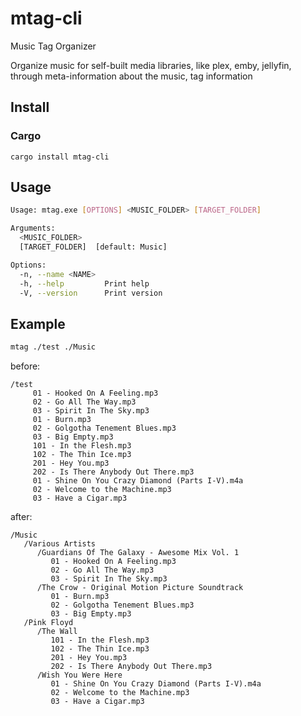 # mtag-cli

Music Tag Organizer

Organize music for self-built media libraries, like plex, emby, jellyfin, through meta-information about the music, tag information

## Install

### Cargo

`cargo install mtag-cli`

## Usage

```bash
Usage: mtag.exe [OPTIONS] <MUSIC_FOLDER> [TARGET_FOLDER]

Arguments:
  <MUSIC_FOLDER>
  [TARGET_FOLDER]  [default: Music]

Options:
  -n, --name <NAME>
  -h, --help         Print help
  -V, --version      Print version
```

## Example

```bash
mtag ./test ./Music
```

before:

```shell
/test
	 01 - Hooked On A Feeling.mp3
     02 - Go All The Way.mp3
     03 - Spirit In The Sky.mp3
     01 - Burn.mp3
     02 - Golgotha Tenement Blues.mp3
     03 - Big Empty.mp3
     101 - In the Flesh.mp3
     102 - The Thin Ice.mp3
     201 - Hey You.mp3
     202 - Is There Anybody Out There.mp3
     01 - Shine On You Crazy Diamond (Parts I-V).m4a
     02 - Welcome to the Machine.mp3
     03 - Have a Cigar.mp3
```

after:

```
/Music
   /Various Artists
      /Guardians Of The Galaxy - Awesome Mix Vol. 1
         01 - Hooked On A Feeling.mp3
         02 - Go All The Way.mp3
         03 - Spirit In The Sky.mp3
      /The Crow - Original Motion Picture Soundtrack
         01 - Burn.mp3
         02 - Golgotha Tenement Blues.mp3
         03 - Big Empty.mp3
   /Pink Floyd
      /The Wall
         101 - In the Flesh.mp3
         102 - The Thin Ice.mp3
         201 - Hey You.mp3
         202 - Is There Anybody Out There.mp3
      /Wish You Were Here
         01 - Shine On You Crazy Diamond (Parts I-V).m4a
         02 - Welcome to the Machine.mp3
         03 - Have a Cigar.mp3
```

